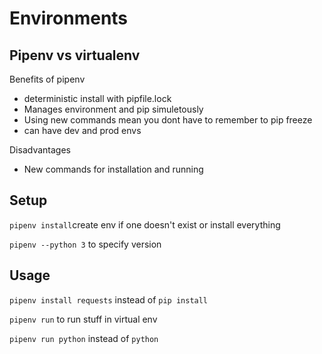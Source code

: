 # Environments

## Pipenv vs virtualenv

Benefits of pipenv

- deterministic install with pipfile.lock
- Manages environment and pip simuletously
- Using new commands mean you dont have to remember to pip freeze 
- can have dev and prod envs 

Disadvantages

- New commands for installation and running 

## Setup

`pipenv install`create env if one doesn't exist or install everything

`pipenv --python 3` to specify version

## Usage

`pipenv install requests` instead of `pip install`

`pipenv run` to run stuff in virtual env

`pipenv run python` instead of `python`

